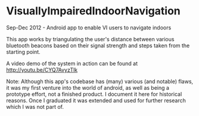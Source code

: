 # VisuallyImpairedIndoorNavigation
Sep-Dec 2012 - Android app to enable VI users to navigate indoors

This app works by triangulating the user's distance between various bluetooth beacons based on their signal strength and steps taken from the starting point.

A video demo of the system in action can be found at http://youtu.be/CYQ7AvyzTlk

Note: Although this app's codebase has (many) various (and notable) flaws, it was my first venture into the world of android, 
as well as being a prototype effort, not a finished product.  I document it here for historical reasons. Once I graduated it 
was extended and used for further research which I was not part of.  


